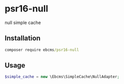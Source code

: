 # psr16-null

null simple cache

## Installation

``` cmd
composer require ebcms/psr16-null
```

## Usage

``` php
$simple_cache = new \Ebcms\SimpleCache\NullAdapter;
```
